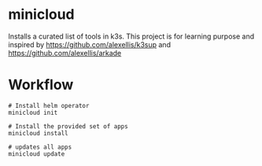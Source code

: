 # minicloud
Installs a curated list of tools in k3s. This project is for learning purpose and inspired by https://github.com/alexellis/k3sup and https://github.com/alexellis/arkade

# Workflow
```
# Install helm operator
minicloud init

# Install the provided set of apps
minicloud install

# updates all apps
minicloud update
```

